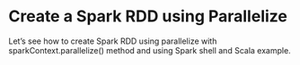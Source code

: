 # Create a Spark RDD using Parallelize

Let’s see how to create Spark RDD using parallelize with sparkContext.parallelize() method and using Spark shell and Scala example.
